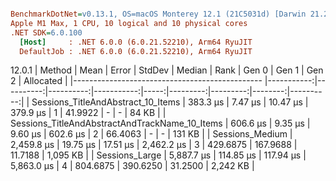``` ini

BenchmarkDotNet=v0.13.1, OS=macOS Monterey 12.1 (21C5031d) [Darwin 21.2.0]
Apple M1 Max, 1 CPU, 10 logical and 10 physical cores
.NET SDK=6.0.100
  [Host]     : .NET 6.0.0 (6.0.21.52210), Arm64 RyuJIT
  DefaultJob : .NET 6.0.0 (6.0.21.52210), Arm64 RyuJIT


```

12.0.1
|                                         Method |       Mean |     Error |    StdDev |     Median | Rank |    Gen 0 |    Gen 1 |   Gen 2 | Allocated |
|----------------------------------------------- |-----------:|----------:|----------:|-----------:|-----:|---------:|---------:|--------:|----------:|
|             Sessions_TitleAndAbstract_10_Items |   383.3 μs |   7.47 μs |  10.47 μs |   379.9 μs |    1 |  41.9922 |        - |       - |     84 KB |
| Sessions_TitleAndAbstractAndTrackName_10_Items |   606.6 μs |   9.35 μs |   9.60 μs |   602.6 μs |    2 |  66.4063 |        - |       - |    131 KB |
|                                Sessions_Medium | 2,459.8 μs |  19.75 μs |  17.51 μs | 2,462.2 μs |    3 | 429.6875 | 167.9688 | 11.7188 |  1,095 KB |
|                                 Sessions_Large | 5,887.7 μs | 114.85 μs | 117.94 μs | 5,863.0 μs |    4 | 804.6875 | 390.6250 | 31.2500 |  2,242 KB |
